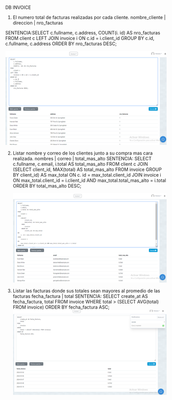 DB INVOICE

1. El numero total de facturas realizadas por cada cliente.
          nombre_cliente | direccion | nro_facturas

SENTENCIA:SELECT 
    c.fullname, 
    c.address, 
    COUNT(i. id) AS nro_facturas
FROM 
    client c
LEFT JOIN 
    invoice i ON c.id = i.client_id
GROUP BY 
    c.id, 
    c.fullname, 
    c.address
ORDER BY 
    nro_facturas DESC;

![cap1](capturas/cap1.png)


2. Listar nombre y correo de los clientes junto a su compra mas cara realizada.
          nombres |  correo   | total_mas_alto
SENTENCIA: 
SELECT 
    c.fullname, 
    c.email, 
    i.total AS total_mas_alto
FROM 
    client c
JOIN 
    (SELECT 
         client_id, 
         MAX(total) AS total_mas_alto
     FROM 
         invoice
     GROUP BY 
         client_id) AS max_total
ON 
    c. id = max_total.client_id
JOIN 
    invoice i
ON 
    max_total.client_id = i.client_id AND max_total.total_mas_alto = i.total
ORDER BY 
    total_mas_alto DESC;

    ![cap2](capturas/cap2.png)
3. Listar las facturas donde sus totales sean mayores al promedio de las facturas
          fecha_factura | total
SENTENCIA: 
SELECT 
    create_at AS fecha_factura, 
    total
FROM 
    invoice
WHERE 
    total > (SELECT AVG(total) FROM invoice)
ORDER BY 
    fecha_factura ASC;
    ![cap3](capturas/cap3.png)
